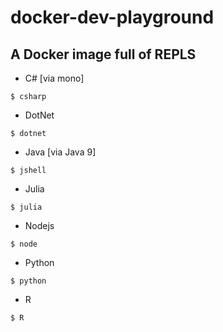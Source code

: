 # docker-dev-playground

## A Docker image full of REPLS

- C# [via mono]

```
$ csharp
```

- DotNet

```
$ dotnet
```

- Java [via Java 9]

```
$ jshell
```

- Julia

```
$ julia
```

- Nodejs

```
$ node
```

- Python

``` 
$ python
```

- R

```
$ R
```


